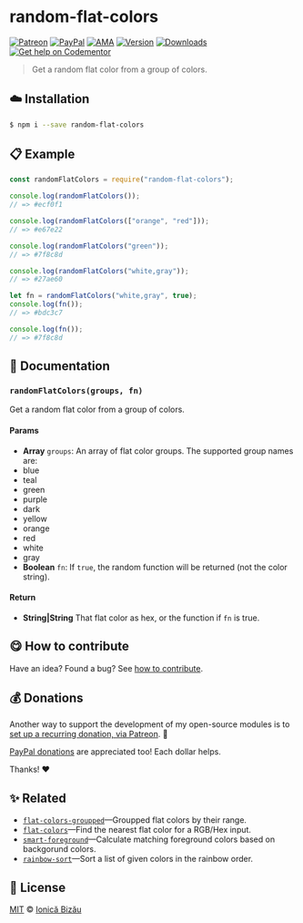 
# random-flat-colors

 [![Patreon](https://img.shields.io/badge/Support%20me%20on-Patreon-%23e6461a.svg)][paypal-donations] [![PayPal](https://img.shields.io/badge/%24-paypal-f39c12.svg)][paypal-donations] [![AMA](https://img.shields.io/badge/ask%20me-anything-1abc9c.svg)](https://github.com/IonicaBizau/ama) [![Version](https://img.shields.io/npm/v/random-flat-colors.svg)](https://www.npmjs.com/package/random-flat-colors) [![Downloads](https://img.shields.io/npm/dt/random-flat-colors.svg)](https://www.npmjs.com/package/random-flat-colors) [![Get help on Codementor](https://cdn.codementor.io/badges/get_help_github.svg)](https://www.codementor.io/johnnyb?utm_source=github&utm_medium=button&utm_term=johnnyb&utm_campaign=github)

> Get a random flat color from a group of colors.

## :cloud: Installation

```sh
$ npm i --save random-flat-colors
```


## :clipboard: Example



```js
const randomFlatColors = require("random-flat-colors");

console.log(randomFlatColors());
// => #ecf0f1

console.log(randomFlatColors(["orange", "red"]));
// => #e67e22

console.log(randomFlatColors("green"));
// => #7f8c8d

console.log(randomFlatColors("white,gray"));
// => #27ae60

let fn = randomFlatColors("white,gray", true);
console.log(fn());
// => #bdc3c7

console.log(fn());
// => #7f8c8d
```

## :memo: Documentation


### `randomFlatColors(groups, fn)`
Get a random flat color from a group of colors.

#### Params
- **Array** `groups`: An array of flat color groups. The supported group names are:
 - blue
 - teal
 - green
 - purple
 - dark
 - yellow
 - orange
 - red
 - white
 - gray
- **Boolean** `fn`: If `true`, the random function will be returned (not the color string).

#### Return
- **String|String** That flat color as hex, or the function if `fn` is true.



## :yum: How to contribute
Have an idea? Found a bug? See [how to contribute][contributing].

## :moneybag: Donations

Another way to support the development of my open-source modules is
to [set up a recurring donation, via Patreon][patreon]. :rocket:

[PayPal donations][paypal-donations] are appreciated too! Each dollar helps.

Thanks! :heart:


## :sparkles: Related

 - [`flat-colors-groupped`](https://github.com/IonicaBizau/flat-colors-groupped#readme)—Groupped flat colors by their range.
 - [`flat-colors`](https://github.com/IonicaBizau/flat-colors.js)—Find the nearest flat color for a RGB/Hex input.
 - [`smart-foreground`](https://github.com/IonicaBizau/smart-foreground#readme)—Calculate matching foreground colors based on backgorund colors.
 - [`rainbow-sort`](https://github.com/IonicaBizau/rainbow-sort#readme)—Sort a list of given colors in the rainbow order.



## :scroll: License

[MIT][license] © [Ionică Bizău][website]

[patreon]: https://www.patreon.com/ionicabizau
[paypal-donations]: https://www.paypal.com/cgi-bin/webscr?cmd=_s-xclick&hosted_button_id=RVXDDLKKLQRJW
[donate-now]: http://i.imgur.com/6cMbHOC.png

[license]: http://showalicense.com/?fullname=Ionic%C4%83%20Biz%C4%83u%20%3Cbizauionica%40gmail.com%3E%20(http%3A%2F%2Fionicabizau.net)&year=2016#license-mit
[website]: http://ionicabizau.net
[contributing]: /CONTRIBUTING.md
[docs]: /DOCUMENTATION.md
